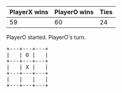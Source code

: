 |PlayerX wins|PlayerO wins|Ties|
|-|-|-|
|59|60|24|

PlayerO started.
PlayerO's turn.

<pre>
+---+---+---+
|   | O |   |
+---+---+---+
|   | X |   |
+---+---+---+
|   |   |   |
+---+---+---+
</pre>
